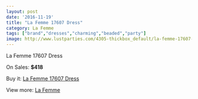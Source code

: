 ```yaml
---
layout: post
date: '2016-11-19'
title: "La Femme 17607 Dress"
category: La Femme
tags: ["brand","dresses","charming","beaded","party"]
image: http://www.lustparties.com/4305-thickbox_default/la-femme-17607-dress.jpg
---
```

La Femme 17607 Dress

On Sales: **$418**
<a href="https://www.lustparties.com/en/la-femme/1434-la-femme-17607-dress.html"><amp-img layout="responsive" width="600" height="600" src="//www.lustparties.com/4305-thickbox_default/la-femme-17607-dress.jpg" alt="La Femme 17607 Dress 0" /></a>
<a href="https://www.lustparties.com/en/la-femme/1434-la-femme-17607-dress.html"><amp-img layout="responsive" width="600" height="600" src="//www.lustparties.com/4306-thickbox_default/la-femme-17607-dress.jpg" alt="La Femme 17607 Dress 1" /></a>

Buy it: [La Femme 17607 Dress](https://www.lustparties.com/en/la-femme/1434-la-femme-17607-dress.html "La Femme 17607 Dress")

View more: [La Femme](https://www.lustparties.com/en/4-la-femme "La Femme")